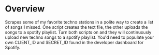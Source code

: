 # Overview
Scrapes some of my favorite techno stations in a polite way to create a list of songs I missed. One script creates the text file, the other uploads the songs to a spotify playlist. Turn both scripts on and they will continuously upload new techno songs to a spotify playlist. You'd need to populate your own CLIENT_ID and SECRET_ID found in the developer dashboard for Spotify.
